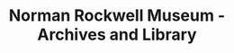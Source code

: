 ---
layout: repo
title: "Norman Rockwell Museum - Archives and Library"
id: 18611
permalink: repos/18611/
---